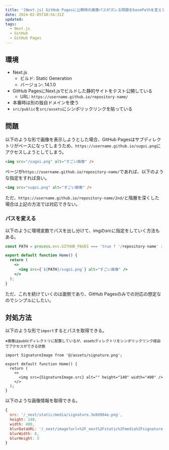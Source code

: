 ```yaml
---
title: '[Next.js] GitHub Pagesに公開時の画像パスがズレる問題をbasePathを変えずに対処する方法'
date: 2024-02-05T10:54:31Z
updated:
tags:
  - Next.js
  - GitHub
  - GitHub Pages
---
```


## 環境

- Next.js
  - ビルド: Static Generation
  - バージョン: 14.1.0
- GitHub PagesにNext.jsでビルドした静的サイトをテスト公開している
  - URL: `https://username.github.io/repository-name/`
- 本番時は別の独自ドメインを使う
- `src/public`を`src/assets`にシンボリックリンクを貼っている

## 問題

以下のような形で画像を表示しようとした場合、GitHub Pagesはサブディレクトリがベースになってしまうため、`https://username.github.io/sugoi.png`にアクセスしようとしてしまう。

```html
<img src="/sugoi.png" alt="すごい画像" />
```

ページが`https://username.github.io/repository-name/`であれば、以下のような指定をすれば良い。

```html
<img src="sugoi.png" alt="すごい画像" />
```

ただ、`https://username.github.io/repository-name/2nd/`と階層を深くした場合は上記の方法では対応できない。

### パスを変える

以下のように環境変数でパスを出し分けて、imgのsrcに指定をしていく方法もある。

```jsx
const PATH = process.env.GITHUB_PAGES === 'true ? '/repository-name' : '',

export default function Home() {
  return (
    <>
      <img src={`${PATH}/sugoi.png`} alt="すごい画像" />
    </>
  );
}
```

ただ、これを続けていくのは面倒であり、GitHub Pagesのみでの対応の想定なのでシンプルにしたい。

## 対処方法

以下のような形で`import`するとパスを取得できる。

<small>※画像はpublicディレクトリに配置しているが、assetsディレクトリをシンボリックリンク経由でアクセスができる状態</small>

```tsx
import SignatureImage from '@/assets/signature.png';

export default function Home() {
  return (
    <>
      <img src={SignatureImage.src} alt="" height="140" width="400" />
    </>
  );
}
```

以下のような画像情報を取得できる。

```js
{
  src: '/_next/static/media/signature.3e8d984e.png',
  height: 140,
  width: 400,
  blurDataURL: '/_next/image?url=%2F_next%2Fstatic%2Fmedia%2Fsignature.3e8d984e.png&w=8&q=70',
  blurWidth: 8,
  blurHeight: 3
}
```
